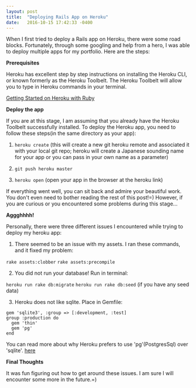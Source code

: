 ```yaml
---
layout: post
title:  "Deploying Rails App on Heroku"
date:   2016-10-15 17:42:33 -0400
---
```


When I first tried to deploy a Rails app on Heroku, there were some road blocks. Fortunately, through some googling and help from a hero, I was able to deploy multiple apps for my portfolio. Here are the steps:

**Prerequisites**

Heroku has excellent step by step instructions on installing the Heroku CLI, or known formerly as the Heroku Toolbelt. The Heroku Toolbelt will allow you to type in Heroku commands in your terminal.

[Getting Started on Heroku with Ruby](https://devcenter.heroku.com/articles/getting-started-with-ruby#introduction)

**Deploy the app**

If you are at this stage, I am assuming that you already have the Heroku Toolbelt successfully installed. To deploy the Heroku app, you need to follow these steps(in the same directory as your app):

1. `heroku create` (this will create a new git heroku remote and associated it with your local git repo; heroku will create a Japanese sounding name for your app or you can pass in your own name as a parameter)

2. `git push heroku master`

3. `heroku open` (open your app in the browser at the heroku link)

If everything went well, you can sit back and admire your beautiful work. You don't even need to bother reading the rest of this post!=) However, if you are curious or you encountered some problems during this stage...

**Aggghhhh!**

Personally, there were three different issues I encountered while trying to deploy my heroku app:

1. There seemed to be an issue with my assets. I ran these commands, and it fixed my problem:

`rake assets:clobber`
`rake assets:precompile`

2. You did not run your database! Run in terminal:

`heroku run rake db:migrate`
`heroku run rake db:seed` (if you have any seed data)

3. Heroku does not like sqlite. Place in Gemfile:

```
gem 'sqlite3', :group => [:development, :test]
group :production do
  gem 'thin'
  gem 'pg'
end
```

You can read more about why Heroku prefers to use 'pg'(PostgresSql) over 'sqlite'. [here](https://devcenter.heroku.com/articles/sqlite3)

**Final Thoughts**

It was fun figuring out how to get around these issues. I am sure I will encounter some more in the future.=)
